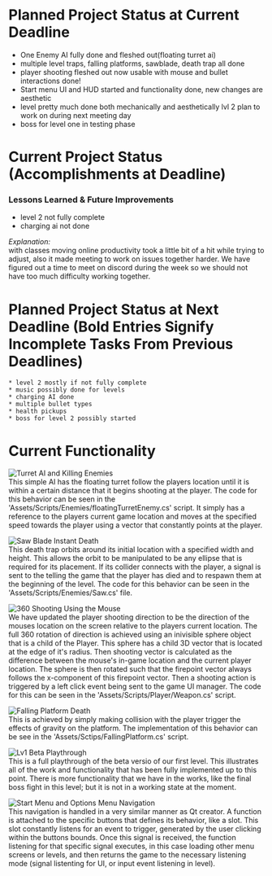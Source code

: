 # Planned Project Status at Current Deadline  
* One Enemy AI fully done and fleshed out(floating turret ai)
* multiple level traps, falling platforms, sawblade, death trap all done
* player shooting fleshed out now usable with mouse and bullet interactions done!
* Start menu UI and HUD started and functionality done, new changes are aesthetic
* level pretty much done both mechanically and aesthetically lvl 2 plan to work on during next meeting day
* boss for level one in testing phase

# Current Project Status (Accomplishments at Deadline)  


### Lessons Learned & Future Improvements 
  * level 2 not fully complete
  * charging ai not done


  *Explanation:*  
     with classes moving online productivity took a little bit of a hit while trying to adjust, also it made meeting to work on issues together harder. We have figured out a time to meet on discord during the week so we should not have too much difficulty working together.

# Planned Project Status at Next Deadline (Bold Entries Signify Incomplete Tasks From Previous Deadlines)
    * level 2 mostly if not fully complete
    * music possibly done for levels
    * charging AI done
    * multiple bullet types
    * health pickups
    * boss for level 2 possibly started
    
# Current Functionality  
![Turret AI and Killing Enemies](https://github.com/OdinsWrath/NightmareHymn_Development/tree/master/Deadline_GIFs/TurretAI_BulletInteraction.gif)   
This simple AI has the floating turret follow the players location until it is within a certain distance that it begins shooting at the player. The code for this behavior can be seen in the 'Assets/Scripts/Enemies/floatingTurretEnemy.cs' script. It simply has a reference to the players current game location and moves at the specified speed towards the player using a vector that constantly points at the player.  

![Saw Blade Instant Death](https://github.com/OdinsWrath/NightmareHymn_Development/tree/master/Deadline_GIFs/RotatingInstantDeathTrap.gif)  
This death trap orbits around its initial location with a specified width and height. This allows the orbit to be manipulated to be any ellipse that is required for its placement. If its collider connects with the player, a signal is sent to the telling the game that the player has died and to respawn them at the beginning of the level. The code for this behavior can be seen in the 'Assets/Scripts/Enemies/Saw.cs' file.  

![360 Shooting Using the Mouse](https://github.com/OdinsWrath/NightmareHymn_Development/tree/master/Deadline_GIFs/FullDirectionalShooting.gif)   
We have updated the player shooting direction to be the direction of the mouses location on the screen relative to the players current location. The full 360 rotation of direction is achieved using an inivisible sphere object that is a child of the Player. This sphere has a child 3D vector that is located at the edge of it's radius. Then shooting vector is calculated as the difference between the mouse's in-game location and the current player location. The sphere is then rotated such that the firepoint vector always follows the x-component of this firepoint vector. Then a shooting action is triggered by a left click event being sent to the game UI manager. The code for this can be seen in the 'Assets/Scripts/Player/Weapon.cs' script.  


![Falling Platform Death](https://github.com/OdinsWrath/NightmareHymn_Development/tree/master/Deadline_GIFs/FallingPlatform.gif)   
This is achieved by simply making collision with the player trigger the effects of gravity on the platform. The implementation of this behavior can be see in the 'Assets/Sctips/FallingPlatform.cs' script.  


![Lv1 Beta Playthrough](https://github.com/OdinsWrath/NightmareHymn_Development/tree/master/Deadline_GIFs/DiscoInferno_Lv1_FullRunthrough.gif)  
This is a full playthrough of the beta versio of our first level. This illustrates all of the work and functionality that has been fully implemented up to this point. There is more functionality that we have in the works, like the final boss fight in this level; but it is not in a working state at the moment.  

![Start Menu and Options Menu Navigation](https://github.com/OdinsWrath/NightmareHymn_Development/tree/master/Deadline_GIFs/MenuNavigation.gif)   
This navigation is handled in a very similar manner as Qt creator. A function is attached to the specific buttons that defines its behavior, like a slot. This slot constantly listens for an event to trigger, generated by the user clicking within the buttons bounds. Once this signal is received, the function listening for that specific signal executes, in this case loading other menu screens or levels, and then returns the game to the necessary listening mode (signal listenting for UI, or input event listening in level).  
